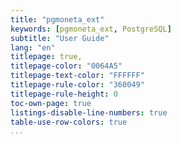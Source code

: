 ```yaml
---
title: "pgmoneta_ext"
keywords: [pgmoneta_ext, PostgreSQL]
subtitle: "User Guide"
lang: "en"
titlepage: true,
titlepage-color: "0064A5"
titlepage-text-color: "FFFFFF"
titlepage-rule-color: "360049"
titlepage-rule-height: 0
toc-own-page: true
listings-disable-line-numbers: true
table-use-row-colors: true
...
```


